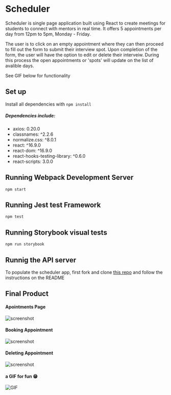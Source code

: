 # Scheduler

Scheduler is single page application built using React to create meetings for students to connect with mentors in real time. It offers 5 appointments per day from 12pm to 5pm, Monday - Friday.

The user is to click on an empty appointment where they can then proceed to fill out the form to submit their interview spot. Upon completion of the form, the user will have the option to edit or delete their interveiw. During this process the open appointments or 'spots' will update on the list of avalible days.

See GIF below for functionality

## Set up

Install all dependencies with `npm install`

##### Dependencies include:

- axios: 0.20.0
- classnames: ^2.2.6
- normalize.css: ^8.0.1
- react: ^16.9.0
- react-dom: ^16.9.0
- react-hooks-testing-library: ^0.6.0
- react-scripts: 3.0.0

## Running Webpack Development Server

`npm start`

## Running Jest test Framework

`npm test`

## Running Storybook visual tests

`npm run storybook`

## Runnig the API server

To populate the scheduler app, first fork and clone [this repo](https://github.com/Cheryet/scheduler-api) and follow the instructions on the README

## Final Product

#### Apointments Page

![screenshot](https://github.com/Cheryet/Scheduler/blob/master/docs/appointments.png)

#### Booking Appointment

![screenshot](https://github.com/Cheryet/Scheduler/blob/master/docs/book-appointment.png)

#### Deleting Appointment

![screenshot](https://github.com/Cheryet/Scheduler/blob/master/docs/delete-appointments.png)

#### a GIF for fun 😁

![GIF](https://github.com/Cheryet/Scheduler/blob/master/docs/scheduler-app.gif)
